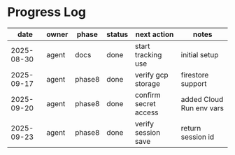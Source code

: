 # Progress Log

| date       | owner | phase | status | next action         | notes          |
|------------|-------|-------|--------|---------------------|----------------|
| 2025-08-30 | agent | docs  | done   | start tracking use  | initial setup  |
| 2025-09-17 | agent | phase8 | done   | verify gcp storage  | firestore support |
| 2025-09-20 | agent | phase8 | done   | confirm secret access | added Cloud Run env vars |
| 2025-09-23 | agent | phase8 | done   | verify session save   | return session id |
